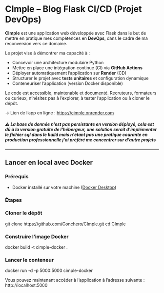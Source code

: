 # CImple – Blog Flask CI/CD (Projet DevOps)

**CImple** est une application web développée avec Flask dans le but de mettre en pratique mes compétences en **DevOps**, dans le cadre de ma reconversion vers ce domaine.

Le projet vise à démontrer ma capacité à :

- Concevoir une architecture modulaire Python
- Mettre en place une intégration continue (CI) via **GitHub Actions**
- Déployer automatiquement l’application sur **Render** (CD)
- Structurer le projet avec **tests unitaires** et configuration dynamique
- Conteneuriser l’application (version Docker disponible)

Le code est accessible, maintenable et documenté. Recruteurs, formateurs ou curieux, n’hésitez pas à l’explorer, à tester l’application ou à cloner le dépôt.

-> Lien de l’app en ligne : https://cimple.onrender.com

##### ⚠️ **La base de donnée n'est pas persistante en version déployé, cela est dû à la version gratuite de l'hébergeur, une solution serait d'implémenter le fichier sql dans le build mais n'étant pas une pratique courante en production professionnelle j'ai préféré me concentrer sur d'autre projets**
---

## Lancer en local avec Docker

### Prérequis
- Docker installé sur votre machine ([Docker Desktop](https://www.docker.com/products/docker-desktop))

### Étapes

### Cloner le dépôt
git clone https://github.com/Conchero/CImple.git
cd CImple

### Construire l’image Docker
docker build -t cimple-docker .

### Lancer le conteneur
docker run -d -p 5000:5000 cimple-docker

Vous pouvez maintenant accéder à l’application à l’adresse suivante :
http://localhost:5000

